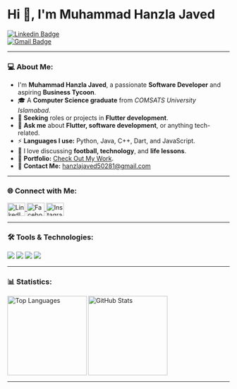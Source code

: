 # Hi 👋, I'm Muhammad Hanzla Javed

[![Linkedin Badge](https://img.shields.io/badge/-mrhanzla-blue?style=flat-square&logo=Linkedin&logoColor=white&link=https://www.linkedin.com/in/muhammad-hanzla-javed/)](https://www.linkedin.com/in/muhammad-hanzla-javed/)  
[![Gmail Badge](https://img.shields.io/badge/-hanzlajaved50281@gmail.com-c14438?style=flat-square&logo=Gmail&logoColor=white&link=mailto:hanzlajaved50281@gmail.com)](mailto:hanzlajaved50281@gmail.com)

---

### 💻 About Me:
- I'm **Muhammad Hanzla Javed**, a passionate **Software Developer** and aspiring **Business Tycoon**.  
- 🎓 A **Computer Science graduate** from *COMSATS University Islamabad*.  
- 💯 **Seeking** roles or projects in **Flutter development**.  
- 💬 **Ask me** about **Flutter, software development**, or anything tech-related.  
- ⚡ **Languages I use:** Python, Java, C++, Dart, and JavaScript.  
- 🤝 I love discussing **football, technology**, and **life lessons**.  
- 🌟 **Portfolio:** [Check Out My Work](https://bento.me/hanzlajaved).  
- 📧 **Contact Me:** hanzlajaved50281@gmail.com  

---

### 🌐 Connect with Me:

<p align="left">
<a href="https://linkedin.com/in/muhammad-hanzla-javed" target="blank">
<img align="center" src="https://raw.githubusercontent.com/rahuldkjain/github-profile-readme-generator/master/src/images/icons/Social/linked-in-alt.svg" alt="LinkedIn" height="30" width="40" />
</a>
<a href="https://www.facebook.com/share/18S5eGy8gM/?mibextid=wwXIfr" target="blank">
<img align="center" src="https://raw.githubusercontent.com/rahuldkjain/github-profile-readme-generator/master/src/images/icons/Social/facebook.svg" alt="Facebook" height="30" width="40" />
</a>
<a href="https://www.instagram.com/honey_malik501/" target="blank">
<img align="center" src="https://raw.githubusercontent.com/rahuldkjain/github-profile-readme-generator/master/src/images/icons/Social/instagram.svg" alt="Instagram" height="30" width="40" />
</a>
</p>

---

### 🛠️ Tools & Technologies:

<img src="https://img.shields.io/badge/-HTML5-E34F26?style=flat&logo=html5&logoColor=white" />  
<img src="https://img.shields.io/badge/-CSS3-1572B6?style=flat&logo=css3&logoColor=white" />  
<img src="https://img.shields.io/badge/-Java-4DB33D?style=flat&logo=java&logoColor=white" />  
<img src="https://img.shields.io/badge/-Flutter-4285F4?style=flat&logo=flutter&logoColor=FFFFFF" />  

---

### 📊 Statistics:

<p>
<img height=180em align="left" src="https://github-readme-stats.vercel.app/api/top-langs?username=Hanzla50&langs_count=10&hide=cmake,html&theme=github_dark&show_icons=true&locale=en&layout=compact" alt="Top Languages" />
</p>
<p>
<img height=180em align="center" src="https://github-readme-stats.vercel.app/api?username=Hanzla50&theme=github_dark&count_private=true&show_icons=true&locale=en" alt="GitHub Stats" />
</p>  

---
